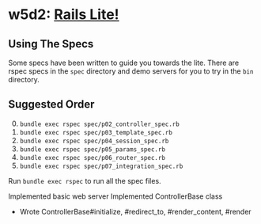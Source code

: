 # w5d2: [Rails Lite!][description]

## Using The Specs

Some specs have been written to guide you towards the lite. There are
rspec specs in the `spec` directory and demo servers for you to try
in the `bin` directory.

## Suggested Order

0.  `bundle exec rspec spec/p02_controller_spec.rb`
0.  `bundle exec rspec spec/p03_template_spec.rb`
0.  `bundle exec rspec spec/p04_session_spec.rb`
0.  `bundle exec rspec spec/p05_params_spec.rb`
0.  `bundle exec rspec spec/p06_router_spec.rb`
0.  `bundle exec rspec spec/p07_integration_spec.rb`

Run `bundle exec rspec` to run all the spec files.

[description]: https://github.com/appacademy/rails-curriculum/blob/master/projects/w5d2-rails-lite-i.md

Implemented basic web server
Implemented ControllerBase class
  * Wrote ControllerBase#initialize, #redirect_to, #render_content, #render
